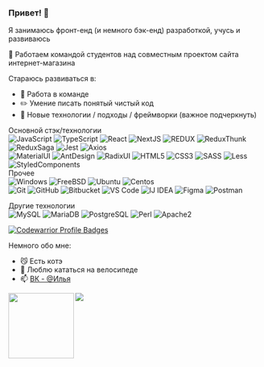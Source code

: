 ### Привет! 👋

Я занимаюсь фронт-енд (и немного бэк-енд) разработкой, учусь и развиваюсь

🔭 Работаем командой студентов над совместным проектом сайта интернет-магазина

Стараюсь развиваться в:
- 👯 Работа в команде
- ✏️ Умение писать понятый чистый код
- 💜 Новые технологии / подходы / фреймворки (важное подчеркнуть)

Основной стэк/технологии<br>
![JavaScript](https://img.shields.io/badge/-JavaScript-181717?style=for-the-badge&logo=javascript)
![TypeScript](https://img.shields.io/badge/-TypeScript-181717?style=for-the-badge&logo=typescript)
![React](https://img.shields.io/badge/-React-181717?style=for-the-badge&logo=react)
![NextJS](https://img.shields.io/badge/-NextJS-181717?style=for-the-badge&logo=next.js)
![REDUX](https://img.shields.io/badge/-Redux-181717?style=for-the-badge&logo=Redux)
![ReduxThunk](https://img.shields.io/badge/-Thunk-181717?style=for-the-badge&logo=Thunk)
![ReduxSaga](https://img.shields.io/badge/-Saga-181717?style=for-the-badge&logo=ReduxSaga)
![Jest](https://img.shields.io/badge/-Jest-181717?style=for-the-badge&logo=Jest)
![Axios](https://img.shields.io/badge/-Axios-181717?style=for-the-badge&logo=javascript)
<br>
![MaterialUI](https://img.shields.io/badge/-MaterialUI-181717?style=for-the-badge&logo=mui)
![AntDesign](https://img.shields.io/badge/-AntDesign-181717?style=for-the-badge&logo=ant-design)
![RadixUI](https://img.shields.io/badge/radix-ui-181717?style=for-the-badge&logo=radix-ui)
![HTML5](https://img.shields.io/badge/-HTML5-181717?style=for-the-badge&logo=html5&logoColor=white)
![CSS3](https://img.shields.io/badge/-CSS3-181717?style=for-the-badge&logo=css3)
![SASS](https://img.shields.io/badge/-SASS-181717?style=for-the-badge&logo=sass)
![Less](https://img.shields.io/badge/-Less-181717?style=for-the-badge&logo=less)
![StyledComponents](https://img.shields.io/badge/styled-components-181717?style=for-the-badge&logo=styled-components)
<br>Прочее<br>
![Windows](https://img.shields.io/badge/-Windows-181717?style=for-the-badge&logo=Windows)
![FreeBSD](https://img.shields.io/badge/-FreeBSD-181717?style=for-the-badge&logo=FreeBSD)
![Ubuntu](https://img.shields.io/badge/-Ubuntu-181717?style=for-the-badge&logo=Ubuntu)
![Centos](https://img.shields.io/badge/-Centos-181717?style=for-the-badge&logo=Centos)
<br>
![Git](https://img.shields.io/badge/-Git-181717?style=for-the-badge&logo=git)
![GitHub](https://img.shields.io/badge/-GitHub-181717?style=for-the-badge&logo=github)
![Bitbucket](https://img.shields.io/badge/-Bitbucket-181717?style=for-the-badge&logo=Bitbucket)
![VS Code](https://img.shields.io/badge/-VS%20Code-181717?style=for-the-badge&logo=visual-studio-code)
![IJ IDEA](https://img.shields.io/badge/-IJ%20IDEA-181717?style=for-the-badge&logo=intellij-idea)
![Figma](https://img.shields.io/badge/-Figma-181717?style=for-the-badge&logo=figma)
![Postman](https://img.shields.io/badge/Postman-181717?style=for-the-badge&logo=postman)

Другие технологии<br>
![MySQL](https://img.shields.io/badge/-MySQL-181717?style=for-the-badge&logo=mysql)
![MariaDB](https://img.shields.io/badge/MariaDB-181717?style=for-the-badge&logo=mariadb)
![PostgreSQL](https://img.shields.io/badge/-PostgreSQL-181717?style=for-the-badge&logo=postgresql)
![Perl](https://img.shields.io/badge/-perl-181717?style=for-the-badge&logo=perl)
![Apache2](https://img.shields.io/badge/Apache2-181717?style=for-the-badge&logo=apache)

[![Codewarrior Profile Badges](https://www.codewars.com/users/_nemesis_/badges/large)](https://www.codewars.com/users/_nemesis_)

Немного обо мне:
- 😼 Есть котэ
- 🚴 Люблю кататься на велосипеде
- 📫 [ВК - @Илья](https://vk.com/isychugov)

<img src="https://github-readme-stats.vercel.app/api?username=ilyaSy&show_icons=true&title_color=ffffff&icon_color=bb2acf&text_color=daf7dc&bg_color=151515" />
<img align="left" height="130" style="margin-bottom: 10px; display: flex" src="https://github-readme-stats.vercel.app/api/top-langs/?username=ilyaSy&layout=compact&title_color=ffffff&text_color=daf7dc&bg_color=151515" />

<!--
**ilyaSy/ilyaSy** is a ✨ _special_ ✨ repository because its `README.md` (this file) appears on your GitHub profile.

Here are some ideas to get you started:

- 🔭 I’m currently working on ...
- 🌱 I’m currently learning ...
- 👯 I’m looking to collaborate on ...
- 🤔 I’m looking for help with ...
- 💬 Ask me about ...
- 📫 How to reach me: ...
- 😄 Pronouns: ...
- ⚡ Fun fact: ...
-->
